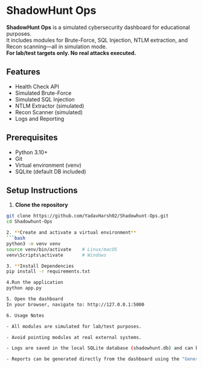 # ShadowHunt Ops

**ShadowHunt Ops** is a simulated cybersecurity dashboard for educational purposes.  
It includes modules for Brute-Force, SQL Injection, NTLM extraction, and Recon scanning—all in simulation mode.  
**For lab/test targets only. No real attacks executed.**

## Features
- Health Check API
- Simulated Brute-Force
- Simulated SQL Injection
- NTLM Extractor (simulated)
- Recon Scanner (simulated)
- Logs and Reporting

## Prerequisites
- Python 3.10+  
- Git
- Virtual environment (venv)
- SQLite (default DB included)

## Setup Instructions
1. **Clone the repository**
```bash
git clone https://github.com/YadavHarsh02/Shadowhunt-Ops.git
cd Shadowhunt-Ops

2. **Create and activate a virtual environment**
```bash
python3 -m venv venv
source venv/bin/activate    # Linux/macOS
venv\Scripts\activate       # Windows

3. **Install Dependencies
pip install -r requirements.txt

4.Run the application
python app.py

5. Open the dashboard
In your browser, navigate to: http://127.0.0.1:5000

6. Usage Notes

- All modules are simulated for lab/test purposes.

- Avoid pointing modules at real external systems.

- Logs are saved in the local SQLite database (shadowhunt.db) and can be viewed via the dashboard.

- Reports can be generated directly from the dashboard using the "Generate Report" feature.
